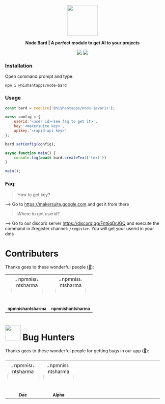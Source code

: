 <div align="center">
<img src="https://cdn.discordapp.com/attachments/1093272554405376161/1173565821243641897/logo.png?ex=65646b57&is=6551f657&hm=c88ba4c5c18ec0d187a1e62f640b2ab63e0f6ead0b7030d5ad77683a141a12cb&" width="100px" height="100px">
    <p style="font-style:bold;"><b>Node Bard | A perfect module to get AI to your projects</b></p>
    <img src="https://github.com/nishantapps/node-bard/actions/workflows/npm-publish.yml/badge.svg">
    <a href="https://discord.gg/Fnt6qDrJGQ"><img src="https://img.shields.io/discord/1167478609905205430?logo=discord&label=Discord"></a>
</div>


### Installation

Open command prompt and type:
``` shell
npm i @nishantapps/node-bard
```

### Usage

```js
const bard = require('@nishantapps/node-javaris');

const config = {
    userid:'<user id><see faq to get it>',
    key:'<makersuite key>',
    apikey:'<rapid-api key>'
};

bard.setConfig(config);

async function main() {
    console.log(await bard.createText('text'))
}

main();
```

### Faq:

>How to get key?

--> Go to https://makersuite.google.com and get it from there

> Where to get userid?

--> Go to our discord server https://discord.gg/Fnt6qDrJGQ and execute the command in #register channel: ``/register``. You will get your userid in your dms

# Contributers


Thanks goes to these wonderful people ([:hugs:](https://allcontributors.org/docs/en/emoji-key)):

<!-- ALL-CONTRIBUTORS-LIST:START - Do not remove or modify this section -->
<!-- prettier-ignore-start -->
<!-- markdownlint-disable -->
<table>
    <tbody>
        <tr>
            <td align="center">
    <a href="https://github.com/npmnishantsharma">
        <img style="border-radius:50%;" src="https://avatars.githubusercontent.com/u/99231654?v=4" width="100px;" alt="npmnishantsharma"/>
        <br />
        <sub><b>npmnishantsharma</b></sub>
    </a>
</td>
            <td align="center">
    <a href="https://github.com/Alpha5959">
        <img style="border-radius:50%;" src="https://avatars.githubusercontent.com/u/109584578?v=4" width="100px;" alt="npmnishantsharma"/>
        <br />
        <sub><b>npmnishantsharma</b></sub>
    </a>
</td>
        </tr>
    </tbody>
</table>

<h1><img src="https://raw.githubusercontent.com/mezotv/discord-badges/main/assets/discordbughunter2.svg" width="50px"> Bug Hunters</h1>

Thanks goes to these wonderful people for getting bugs in our app  ([:hugs:](https://allcontributors.org/docs/en/emoji-key)):

<!-- ALL-BUG-HUNTER-LIST:START - Do not remove or modify this section -->
<!-- prettier-ignore-start -->
<!-- markdownlint-disable -->
<table>
    <tbody style="display:flex;">
        <tr>
            <td align="center">
    <a href="https://dsc.gg/nishantapps-community">
        <img style="border-radius:50%;" src="https://cdn.discordapp.com/avatars/793482727223590922/1505e99841dbffd52ae7eb02450efbc0.webp?size=4096" width="100px;" alt="npmnishantsharma"/>
        <br />
        <sub><b>Dae</b></sub>
    </a>
</td>
            <td align="center">
    <a href="https://dsc.gg/nishantapps-community">
        <img style="border-radius:50%;" src="https://cdn.discordapp.com/avatars/783661052738011176/f7a9f1ee9b131406713192235aba4050.webp?size=1024&width=0&height=320" width="100px;" alt="npmnishantsharma"/>
        <br />
        <sub><b>Alpha</b></sub>
    </a>
</td>
        </tr>
    </tbody>
</table>
